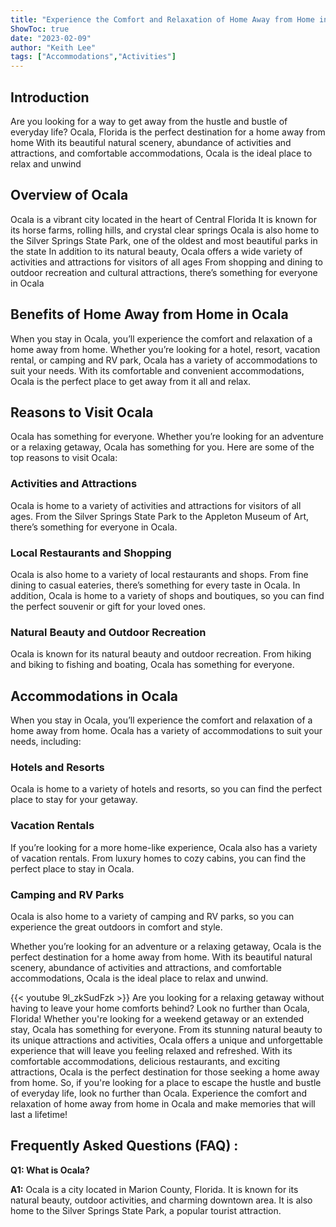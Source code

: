 ```yaml
---
title: "Experience the Comfort and Relaxation of Home Away from Home in Ocala!"
ShowToc: true 
date: "2023-02-09"
author: "Keith Lee" 
tags: ["Accommodations","Activities"]
---
```

## Introduction 
Are you looking for a way to get away from the hustle and bustle of everyday life? Ocala, Florida is the perfect destination for a home away from home With its beautiful natural scenery, abundance of activities and attractions, and comfortable accommodations, Ocala is the ideal place to relax and unwind 

## Overview of Ocala
Ocala is a vibrant city located in the heart of Central Florida It is known for its horse farms, rolling hills, and crystal clear springs Ocala is also home to the Silver Springs State Park, one of the oldest and most beautiful parks in the state In addition to its natural beauty, Ocala offers a wide variety of activities and attractions for visitors of all ages From shopping and dining to outdoor recreation and cultural attractions, there’s something for everyone in Ocala 

## Benefits of Home Away from Home in Ocala
When you stay in Ocala, you’ll experience the comfort and relaxation of a home away from home. Whether you’re looking for a hotel, resort, vacation rental, or camping and RV park, Ocala has a variety of accommodations to suit your needs. With its comfortable and convenient accommodations, Ocala is the perfect place to get away from it all and relax. 

## Reasons to Visit Ocala 
Ocala has something for everyone. Whether you’re looking for an adventure or a relaxing getaway, Ocala has something for you. Here are some of the top reasons to visit Ocala: 

### Activities and Attractions
Ocala is home to a variety of activities and attractions for visitors of all ages. From the Silver Springs State Park to the Appleton Museum of Art, there’s something for everyone in Ocala. 

### Local Restaurants and Shopping 
Ocala is also home to a variety of local restaurants and shops. From fine dining to casual eateries, there’s something for every taste in Ocala. In addition, Ocala is home to a variety of shops and boutiques, so you can find the perfect souvenir or gift for your loved ones. 

### Natural Beauty and Outdoor Recreation
Ocala is known for its natural beauty and outdoor recreation. From hiking and biking to fishing and boating, Ocala has something for everyone. 

## Accommodations in Ocala 
When you stay in Ocala, you’ll experience the comfort and relaxation of a home away from home. Ocala has a variety of accommodations to suit your needs, including: 

### Hotels and Resorts 
Ocala is home to a variety of hotels and resorts, so you can find the perfect place to stay for your getaway. 

### Vacation Rentals 
If you’re looking for a more home-like experience, Ocala also has a variety of vacation rentals. From luxury homes to cozy cabins, you can find the perfect place to stay in Ocala. 

### Camping and RV Parks 
Ocala is also home to a variety of camping and RV parks, so you can experience the great outdoors in comfort and style. 

Whether you’re looking for an adventure or a relaxing getaway, Ocala is the perfect destination for a home away from home. With its beautiful natural scenery, abundance of activities and attractions, and comfortable accommodations, Ocala is the ideal place to relax and unwind.

{{< youtube 9l_zkSudFzk >}} 
Are you looking for a relaxing getaway without having to leave your home comforts behind? Look no further than Ocala, Florida! Whether you're looking for a weekend getaway or an extended stay, Ocala has something for everyone. From its stunning natural beauty to its unique attractions and activities, Ocala offers a unique and unforgettable experience that will leave you feeling relaxed and refreshed. With its comfortable accommodations, delicious restaurants, and exciting attractions, Ocala is the perfect destination for those seeking a home away from home. So, if you're looking for a place to escape the hustle and bustle of everyday life, look no further than Ocala. Experience the comfort and relaxation of home away from home in Ocala and make memories that will last a lifetime!

## Frequently Asked Questions (FAQ) :
**Q1: What is Ocala?**

**A1:** Ocala is a city located in Marion County, Florida. It is known for its natural beauty, outdoor activities, and charming downtown area. It is also home to the Silver Springs State Park, a popular tourist attraction.



